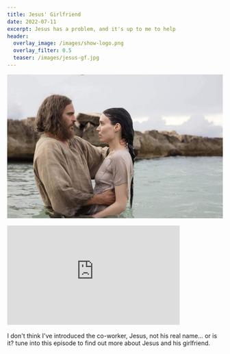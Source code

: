 ```yaml
---
title: Jesus' Girlfriend
date: 2022-07-11
excerpt: Jesus has a problem, and it's up to me to help
header:
  overlay_image: /images/show-logo.png
  overlay_filter: 0.5
  teaser: /images/jesus-gf.jpg
---
```

![cover](/images/jesus-gf.jpg)

<iframe src='https://open.spotify.com/embed/episode/76ivPh9DopB3LLmroCGG6M' width='80%' height='232' frameborder='0' allowtransparency='true' allow='encrypted-media'></iframe>

I don't think I've introduced the co-worker, Jesus, not his real name… or is it? tune into this episode to find out more about Jesus and his girlfriend.
